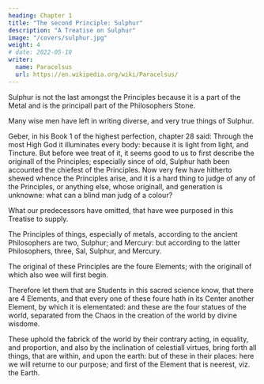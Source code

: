 ```yaml
---
heading: Chapter 1
title: "The second Principle: Sulphur"
description: "A Treatise on Sulphur"
image: "/covers/sulphur.jpg"
weight: 4
# date: 2022-05-18
writer:
  name: Paracelsus
  url: https://en.wikipedia.org/wiki/Paracelsus/
---
```



Sulphur is not the last amongst the Principles because it is a part of the Metal and is the principall part of the Philosophers Stone.

Many wise men have left in writing diverse, and very true things of Sulphur.

Geber, in his Book 1 of the highest perfection, chapter 28 said: Through the most High God it illuminates every body: because it is light from light, and Tincture. But before wee treat of it, it seems good to us to first describe the originall of the Principles; especially since of old, Sulphur hath been accounted the chiefest of the Principles. Now very few have hitherto shewed whence the Principles arise, and it is a hard thing to judge of any of the Principles, or anything else, whose originall, and generation is unknowne: what can a blind man judg of a colour? 

What our predecessors have omitted, that have wee purposed in this Treatise to supply.


The Principles of things, especially of metals, according to the ancient Philosophers are two, Sulphur; and Mercury: but according to the latter Philosophers, three, Sal, Sulphur, and Mercury. 

The original of these Principles are the foure Elements; with the originall of which also wee will first begin. 

Therefore let them that are Students in this sacred science know, that there are 4 Elements, and that every one of these foure hath in its Center another Element, by which it is elementated: and these are the four statues of the world, separated from the Chaos in the creation of the world by divine wisdome.

These uphold the fabrick of the world by their contrary acting, in equality, and proportion, and also by the inclination of celestiall virtues, bring forth all things, that are within, and upon the earth: but of these in their places: here we will returne to our purpose; and first of the Element that is neerest, viz. the Earth.

